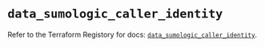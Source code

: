 # `data_sumologic_caller_identity`

Refer to the Terraform Registory for docs: [`data_sumologic_caller_identity`](https://www.terraform.io/docs/providers/sumologic/d/caller_identity).

